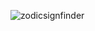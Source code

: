 ![zodicsignfinder](https://github.com/user-attachments/assets/a66bf315-185e-4e8f-9ddd-c38a35fcf8d8)
